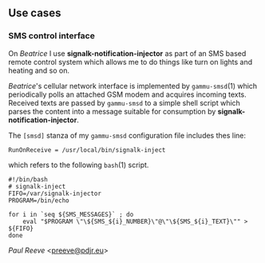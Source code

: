 ## Use cases

### SMS control interface

On _Beatrice_ I use __signalk-notification-injector__ as part of an SMS based
remote control system which allows me to do things like turn on lights and
heating and so on.

_Beatrice_'s cellular network interface is implemented by ```gammu-smsd```(1)
which periodically polls an attached GSM modem and acquires incoming texts.
Received texts are passed by ```gammu-smsd``` to a simple shell script which
parses the content into a message suitable for consumption by
__signalk-notification-injector__.

The ```[smsd]``` stanza of my ```gammu-smsd``` configuration file includes thes
 line:
```
RunOnReceive = /usr/local/bin/signalk-inject
```
which refers to the following ```bash```(1) script.
```
#!/bin/bash
# signalk-inject
FIFO=/var/signalk-injector
PROGRAM=/bin/echo

for i in `seq ${SMS_MESSAGES}` ; do
    eval "$PROGRAM \"\${SMS_${i}_NUMBER}\"@\"\${SMS_${i}_TEXT}\"" > ${FIFO}
done

```

*Paul Reeve* \<<preeve@pdjr.eu>\>
